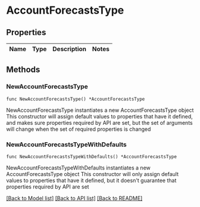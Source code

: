 # AccountForecastsType

## Properties

Name | Type | Description | Notes
------------ | ------------- | ------------- | -------------

## Methods

### NewAccountForecastsType

`func NewAccountForecastsType() *AccountForecastsType`

NewAccountForecastsType instantiates a new AccountForecastsType object
This constructor will assign default values to properties that have it defined,
and makes sure properties required by API are set, but the set of arguments
will change when the set of required properties is changed

### NewAccountForecastsTypeWithDefaults

`func NewAccountForecastsTypeWithDefaults() *AccountForecastsType`

NewAccountForecastsTypeWithDefaults instantiates a new AccountForecastsType object
This constructor will only assign default values to properties that have it defined,
but it doesn't guarantee that properties required by API are set


[[Back to Model list]](../README.md#documentation-for-models) [[Back to API list]](../README.md#documentation-for-api-endpoints) [[Back to README]](../README.md)


